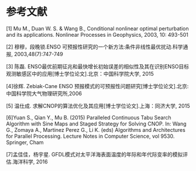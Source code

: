 # 参考文献

[1]	Mu M., Duan W. S. & Wang B., Conditional nonlinear optimal perturbation and its applications. Nonlinear Processes in Geophysics, 2003, 10: 493-501
[2]	穆穆，段晚锁.ENSO 可预报性研究的一个新方法:条件非线性最优扰动.科学通报, 2003,48(7):747-749

[3] 陈磊. ENSO最优前期征兆和最快增长初始误差的相似性及其在识别ENSO目标观测敏感区中的应用[博士学位论文].北京：中国科学院大学, 2015

[4]徐辉. Zebiak-Cane ENSO 预报模式的可预报性问题研究[博士学位论文].北京:中国科学院大气物理研究所,2006

[5] 温仕成. 求解CNOP的算法优化及其应用[博士学位论文].上海：同济大学, 2015

[6]Yuan S., Qian Y., Mu B. (2015) Paralleled Continuous Tabu Search Algorithm with Sine Maps and Staged Strategy for Solving CNOP. In: Wang G., Zomaya A., Martinez Perez G., Li K. (eds) Algorithms and Architectures for Parallel Processing. Lecture Notes in Computer Science, vol 9530. Springer, Cham

[7]孟佳佳，杨宇星. GFDL模式对太平洋海表面温度的年际和年代际变率的模拟评估.海洋科学, 2016